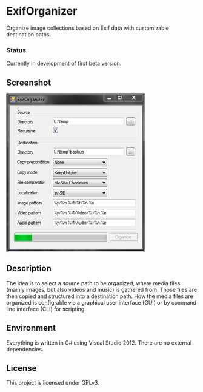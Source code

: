 ExifOrganizer
=============

Organize image collections based on Exif data with customizable destination paths.
### Status
Currently in development of first beta version.

## Screenshot
![ExifOrganizer GUI](screenshot.png)

## Description
The idea is to select a source path to be organized, where media files (mainly images, but also videos and music) is gathered from. Those files are then copied and structured into a destination path. How the media files are organized is configrable via a graphical user interface (GUI) or by command line interface (CLI) for scripting.

## Environment
Everything is written in C# using Visual Studio 2012. There are no external dependencies.

## License
This project is licensed under GPLv3.

